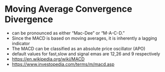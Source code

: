 # Moving Average Convergence Divergence

* can be pronounced as either “Mac-Dee” or “M-A-C-D.”
* Since the MACD is based on moving averages, it is inherently a lagging indicator
* The MACD can be classified as an absolute price oscillator (APO)
* default values for fast,slow and signal emas are 12,26 and 9 respectively
* https://en.wikipedia.org/wiki/MACD
* https://www.investopedia.com/terms/m/macd.asp
